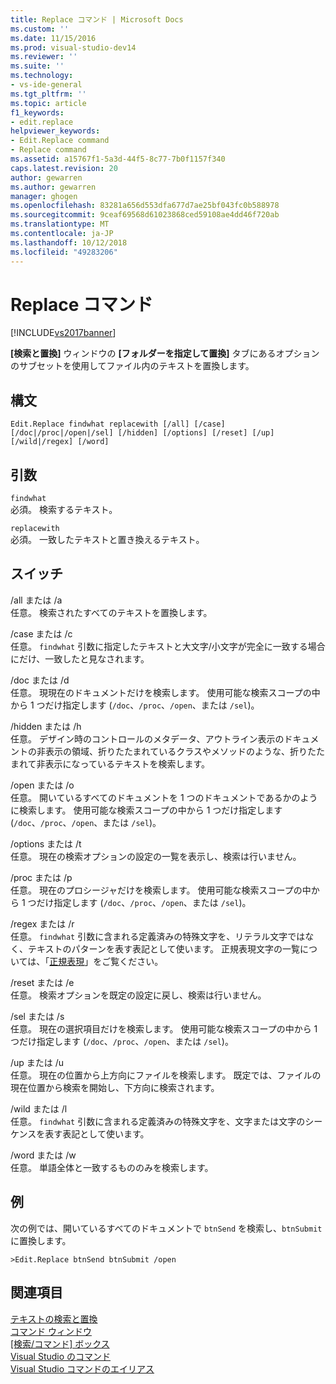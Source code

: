```yaml
---
title: Replace コマンド | Microsoft Docs
ms.custom: ''
ms.date: 11/15/2016
ms.prod: visual-studio-dev14
ms.reviewer: ''
ms.suite: ''
ms.technology:
- vs-ide-general
ms.tgt_pltfrm: ''
ms.topic: article
f1_keywords:
- edit.replace
helpviewer_keywords:
- Edit.Replace command
- Replace command
ms.assetid: a15767f1-5a3d-44f5-8c77-7b0f1157f340
caps.latest.revision: 20
author: gewarren
ms.author: gewarren
manager: ghogen
ms.openlocfilehash: 83281a656d553dfa677d7ae25bf043fc0b588978
ms.sourcegitcommit: 9ceaf69568d61023868ced59108ae4dd46f720ab
ms.translationtype: MT
ms.contentlocale: ja-JP
ms.lasthandoff: 10/12/2018
ms.locfileid: "49283206"
---
```

# <a name="replace-command"></a>Replace コマンド
[!INCLUDE[vs2017banner](../../includes/vs2017banner.md)]

  
**[検索と置換]** ウィンドウの **[フォルダーを指定して置換]** タブにあるオプションのサブセットを使用してファイル内のテキストを置換します。  
  
## <a name="syntax"></a>構文  
  
```  
Edit.Replace findwhat replacewith [/all] [/case]  
[/doc|/proc|/open|/sel] [/hidden] [/options] [/reset] [/up]  
[/wild|/regex] [/word]  
```  
  
## <a name="arguments"></a>引数  
 `findwhat`  
 必須。 検索するテキスト。  
  
 `replacewith`  
 必須。 一致したテキストと置き換えるテキスト。  
  
## <a name="switches"></a>スイッチ  
 /all または /a  
 任意。 検索されたすべてのテキストを置換します。  
  
 /case または /c  
 任意。 `findwhat` 引数に指定したテキストと大文字/小文字が完全に一致する場合にだけ、一致したと見なされます。  
  
 /doc または /d  
 任意。 現現在のドキュメントだけを検索します。 使用可能な検索スコープの中から 1 つだけ指定します (`/doc`、`/proc`、`/open`、または `/sel`)。  
  
 /hidden または /h  
 任意。 デザイン時のコントロールのメタデータ、アウトライン表示のドキュメントの非表示の領域、折りたたまれているクラスやメソッドのような、折りたたまれて非表示になっているテキストを検索します。  
  
 /open または /o  
 任意。 開いているすべてのドキュメントを 1 つのドキュメントであるかのように検索します。 使用可能な検索スコープの中から 1 つだけ指定します (`/doc`、`/proc`、`/open`、または `/sel`)。  
  
 /options または /t  
 任意。 現在の検索オプションの設定の一覧を表示し、検索は行いません。  
  
 /proc または /p  
 任意。 現在のプロシージャだけを検索します。 使用可能な検索スコープの中から 1 つだけ指定します (`/doc`、`/proc`、`/open`、または `/sel`)。  
  
 /regex または /r  
 任意。 `findwhat` 引数に含まれる定義済みの特殊文字を、リテラル文字ではなく、テキストのパターンを表す表記として使います。 正規表現文字の一覧については、「[正規表現](../../ide/using-regular-expressions-in-visual-studio.md)」をご覧ください。  
  
 /reset または /e  
 任意。 検索オプションを既定の設定に戻し、検索は行いません。  
  
 /sel または /s  
 任意。 現在の選択項目だけを検索します。 使用可能な検索スコープの中から 1 つだけ指定します (`/doc`、`/proc`、`/open`、または `/sel`)。  
  
 /up または /u  
 任意。 現在の位置から上方向にファイルを検索します。 既定では、ファイルの現在位置から検索を開始し、下方向に検索されます。  
  
 /wild または /l  
 任意。 `findwhat` 引数に含まれる定義済みの特殊文字を、文字または文字のシーケンスを表す表記として使います。  
  
 /word または /w  
 任意。 単語全体と一致するもののみを検索します。  
  
## <a name="example"></a>例  
 次の例では、開いているすべてのドキュメントで `btnSend` を検索し、`btnSubmit` に置換します。  
  
```  
>Edit.Replace btnSend btnSubmit /open  
```  
  
## <a name="see-also"></a>関連項目  
 [テキストの検索と置換](../../ide/finding-and-replacing-text.md)   
 [コマンド ウィンドウ](../../ide/reference/command-window.md)   
 [[検索/コマンド] ボックス](../../ide/find-command-box.md)   
 [Visual Studio のコマンド](../../ide/reference/visual-studio-commands.md)   
 [Visual Studio コマンドのエイリアス](../../ide/reference/visual-studio-command-aliases.md)



